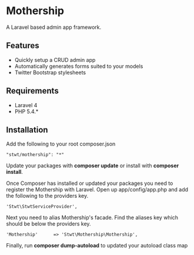 # Mothership

A Laravel based admin app framework.

## Features

- Quickly setup a CRUD admin app
- Automatically generates forms suited to your models 
- Twitter Bootstrap stylesheets

## Requirements

- Laravel 4
- PHP 5.4.*

## Installation

Add the following to your root composer.json

    "stwt/mothership": "*"

Update your packages with __composer update__ or install with __composer install__.

Once Composer has installed or updated your packages you need to register the Mothership with Laravel. Open up app/config/app.php and add the following to the providers key.

    'Stwt\StwtServiceProvider',

Next you need to alias Mothership's facade. Find the aliases key which should be below the providers key.

    'Mothership'      => 'Stwt\Mothership\Mothership',

Finally, run __composer dump-autoload__ to updated your autoload class map